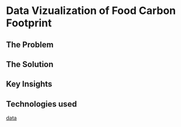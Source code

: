 # Data Vizualization of Food Carbon Footprint

## The Problem

## The Solution

## Key Insights

## Technologies used

[data](https://raw.githubusercontent.com/rfordatascience/tidytuesday/master/data/2020/2020-02-18/food_consumption.csv)
